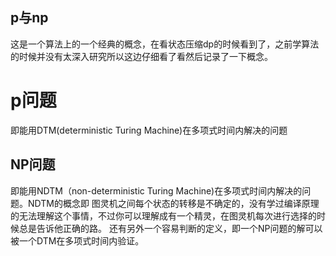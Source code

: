 ## p与np

这是一个算法上的一个经典的概念，在看状态压缩dp的时候看到了，之前学算法的时候并没有太深入研究所以这边仔细看了看然后记录了一下概念。

# p问题

即能用DTM(deterministic Turing Machine)在多项式时间内解决的问题

## NP问题

即能用NDTM（non-deterministic Turing Machine)在多项式时间内解决的问题。NDTM的概念即 图灵机之间每个状态的转移是不确定的，没有学过编译原理的无法理解这个事情，不过你可以理解成有一个精灵，在图灵机每次进行选择的时候总是告诉他正确的路。 还有另外一个容易判断的定义，即一个NP问题的解可以被一个DTM在多项式时间内验证。